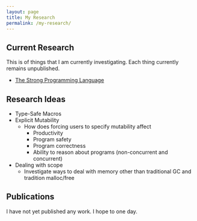 ```yaml
---
layout: page
title: My Research
permalink: /my-research/
---
```


## Current Research

This is of things that I am currently investigating. Each thing currently remains unpublished.

* [The Strong Programming Language](/strong-lang)

## Research Ideas

* Type-Safe Macros
* Explicit Mutability
   * How does forcing users to specify mutability affect
      * Productivity
      * Program safety
      * Program correctness
      * Ability to reason about programs (non-concurrent and concurrent)
* Dealing with scope
   * Investigate ways to deal with memory other than traditional GC and tradition malloc/free

## Publications

I have not yet published any work. I hope to one day.
